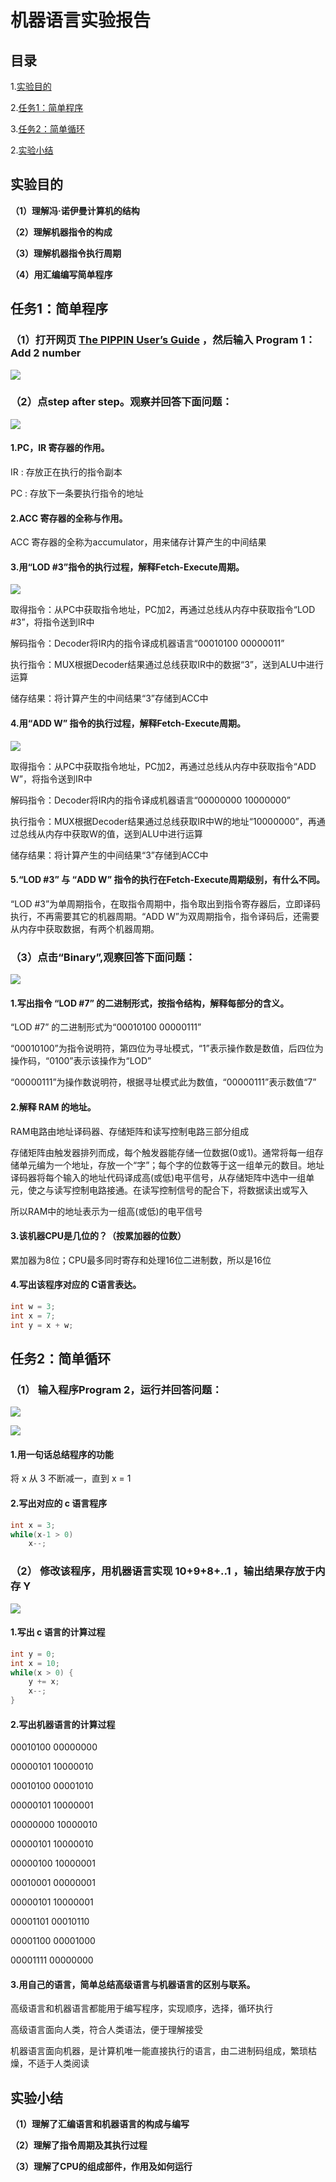 # 机器语言实验报告

## 目录

1.[实验目的](#实验目的)

2.[任务1：简单程序](#任务1：简单程序)

3.[任务2：简单循环](#任务2：简单循环)

2.[实验小结](#实验小结)

## 实验目的

**（1）理解冯·诺伊曼计算机的结构**

**（2）理解机器指令的构成**

**（3）理解机器指令执行周期**

**（4）用汇编编写简单程序**

## 任务1：简单程序

### （1）打开网页 [The PIPPIN User’s Guide](https://sysu-swi.github.io/slides/The%20PIPPIN%20User's%20Guide.html#PROG2) ，然后输入 Program 1：Add 2 number

![](http://m.qpic.cn/psb?/V10TtYkp2MvHv1/KPF4*fafkazjYikzKsrTwX9L3D8DXrivYPCtdTB69HM!/b/dDIBAAAAAAAA&bo=8wRgAgAAAAADF6c!&rf=viewer_4)

### （2）点step after step。观察并回答下面问题：

![](http://m.qpic.cn/psb?/V10TtYkp2MvHv1/cYhztmcdseIVgqfXHgxeelZ4IzuJx.0Bzqy61Eqcr20!/b/dDMBAAAAAAAA&bo=bwKLAQAAAAADF9U!&rf=viewer_4)

#### 1.PC，IR 寄存器的作用。

IR : 存放正在执行的指令副本

PC : 存放下一条要执行指令的地址

#### 2.ACC 寄存器的全称与作用。

ACC 寄存器的全称为accumulator，用来储存计算产生的中间结果

#### 3.用“LOD #3”指令的执行过程，解释Fetch-Execute周期。

![](http://m.qpic.cn/psb?/V10TtYkp2MvHv1/IXusEduux4Ww9JBmgLFzOti6i0lYQC4uZXIkiMsR5eg!/b/dFMBAAAAAAAA&bo=bwKLAQAAAAACF9Q!&rf=viewer_4)

取得指令：从PC中获取指令地址，PC加2，再通过总线从内存中获取指令“LOD #3”，将指令送到IR中

解码指令：Decoder将IR内的指令译成机器语言“00010100 00000011”

执行指令：MUX根据Decoder结果通过总线获取IR中的数据“3”，送到ALU中进行运算

储存结果：将计算产生的中间结果“3”存储到ACC中

#### 4.用“ADD W” 指令的执行过程，解释Fetch-Execute周期。

![](http://m.qpic.cn/psb?/V10TtYkp2MvHv1/NJ12*9hXTeH8HC46OKyQ5kJscBJ.z8KAoo4g6g2ni3o!/b/dDcBAAAAAAAA&bo=bwKLAQAAAAACF9Q!&rf=viewer_4)

取得指令：从PC中获取指令地址，PC加2，再通过总线从内存中获取指令“ADD W”，将指令送到IR中

解码指令：Decoder将IR内的指令译成机器语言“00000000 10000000”

执行指令：MUX根据Decoder结果通过总线获取IR中W的地址“10000000”，再通过总线从内存中获取W的值，送到ALU中进行运算

储存结果：将计算产生的中间结果“3”存储到ACC中

#### 5.“LOD #3” 与 “ADD W” 指令的执行在Fetch-Execute周期级别，有什么不同。

“LOD #3”为单周期指令，在取指令周期中，指令取出到指令寄存器后，立即译码执行，不再需要其它的机器周期。“ADD W”为双周期指令，指令译码后，还需要从内存中获取数据，有两个机器周期。

### （3）点击“Binary”,观察回答下面问题：

![](http://m.qpic.cn/psb?/V10TtYkp2MvHv1/vmhg.nhYmAbyM7W*f7tRPWWOODM2tnQoX6wwJ6tKNv8!/b/dFQBAAAAAAAA&bo=fQKLAQAAAAADF8c!&rf=viewer_4)

#### 1.写出指令 “LOD #7” 的二进制形式，按指令结构，解释每部分的含义。

“LOD #7” 的二进制形式为“00010100 00000111”

“00010100”为指令说明符，第四位为寻址模式，“1”表示操作数是数值，后四位为操作码，“0100”表示该操作为“LOD”

“00000111”为操作数说明符，根据寻址模式此为数值，“00000111”表示数值“7”

#### 2.解释 RAM 的地址。

RAM电路由地址译码器、存储矩阵和读写控制电路三部分组成

存储矩阵由触发器排列而成，每个触发器能存储一位数据(0或1)。通常将每一组存储单元编为一个地址，存放一个“字”；每个字的位数等于这一组单元的数目。地址译码器将每个输入的地址代码译成高(或低)电平信号，从存储矩阵中选中一组单元，使之与读写控制电路接通。在读写控制信号的配合下，将数据读出或写入

所以RAM中的地址表示为一组高(或低)的电平信号

#### 3.该机器CPU是几位的？（按累加器的位数）

累加器为8位；CPU最多同时寄存和处理16位二进制数，所以是16位

#### 4.写出该程序对应的 C语言表达。

```c
int w = 3;
int x = 7;
int y = x + w;
```

## 任务2：简单循环

### （1） 输入程序Program 2，运行并回答问题：

![](http://m.qpic.cn/psb?/V10TtYkp2MvHv1/IyIQiQn324QsEVFqz*PK6kvCBVSvgX0iFpe.RbUUfAQ!/b/dDQBAAAAAAAA&bo=NgZIAgAAAAADF0g!&rf=viewer_4)

![](http://m.qpic.cn/psb?/V10TtYkp2MvHv1/QghXnOxzWLpjSsVxDAI6UUmKUKjZgoEaLxaLlYXqA74!/b/dDYBAAAAAAAA&bo=fQKSAQAAAAADF94!&rf=viewer_4)

#### 1.用一句话总结程序的功能

将 x 从 3 不断减一，直到 x = 1

#### 2.写出对应的 c 语言程序

```c
int x = 3;
while(x-1 > 0)
    x--;
```

### （2） 修改该程序，用机器语言实现 10+9+8+..1 ，输出结果存放于内存 Y

![](http://m.qpic.cn/psb?/V10TtYkp2MvHv1/Uaonensxfvs0K8QzXyEqjvQ2AwTBTJArUfNo9ArvoO4!/b/dFMBAAAAAAAA&bo=YAKTAQAAAAACN.M!&rf=viewer_4)

#### 1.写出 c 语言的计算过程

```c
int y = 0;
int x = 10;
while(x > 0) {
    y += x;
    x--;
}
```

#### 2.写出机器语言的计算过程

00010100 00000000

00000101 10000010

00010100 00001010

00000101 10000001

00000000 10000010

00000101 10000010

00000100 10000001

00010001 00000001

00000101 10000001

00001101 00010110

00001100 00001000

00001111 00000000

#### 3.用自己的语言，简单总结高级语言与机器语言的区别与联系。

高级语言和机器语言都能用于编写程序，实现顺序，选择，循环执行

高级语言面向人类，符合人类语法，便于理解接受

机器语言面向机器，是计算机唯一能直接执行的语言，由二进制码组成，繁琐枯燥，不适于人类阅读


## 实验小结

**（1）理解了汇编语言和机器语言的构成与编写**

**（2）理解了指令周期及其执行过程**

**（3）理解了CPU的组成部件，作用及如何运行**